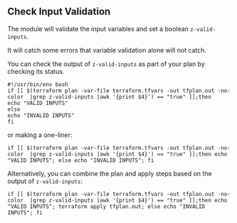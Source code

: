## Check Input Validation
The module will validate the input variables and set a boolean `z-valid-inputs`.

It will catch some errors that variable validation alone will not catch.

You can check the output of `z-valid-inputs` as part of your plan by checking its status.

```shell
#!/usr/bin/env bash
if [[ $(terraform plan -var-file terraform.tfvars -out tfplan.out -no-color  |grep z-valid-inputs |awk '{print $4}') == "true" ]];then
echo "VALID INPUTS"
else
echo "INVALID INPUTS"
fi
```

or making a one-liner:
```shell
if [[ $(terraform plan -var-file terraform.tfvars -out tfplan.out -no-color  |grep z-valid-inputs |awk '{print $4}') == "true" ]];then echo "VALID INPUTS"; else echo "INVALID INPUTS"; fi
```

Alternatively, you can combine the plan and apply steps based on the output of `z-valid-inputs`:
```shell
if [[ $(terraform plan -var-file terraform.tfvars -out tfplan.out -no-color  |grep z-valid-inputs |awk '{print $4}') == "true" ]];then echo "VALID INPUTS"; terraform apply tfplan.out; else echo "INVALID INPUTS"; fi
```
